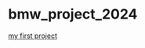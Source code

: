 # bmw_project_2024
[my first project](https://github.com/Samzizi/bmw_project_2024/blob/main/BMW_Cars_Assignment_Feb_2024.ipynb)
